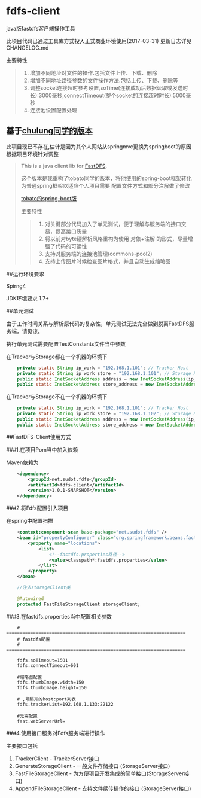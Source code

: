 # fdfs-client
java版fastdfs客户端操作工具

此项目代码已通过工具库方式投入正式商业环境使用(2017-03-31)
更新日志详见CHANGELOG.md

主要特性

>1. 增加不同地址对文件的操作.包括文件上传、下载、删除
>2. 增加不同地址路径参数的文件操作方法.包括上传、下载、删除等
>3. 调整socket连接超时参考设置,soTime(连接成功后数据读取或发送时长):3000毫秒,connectTimeout(整个socket的连接超时时长):5000毫秒
>4. 连接池设置配置处理


## 基于[chulung同学的版本](https://github.com/chulung/FastDFS_Client)
此项目现已不存在,估计是因为其个人网站从springmvc更换为springboot的原因
根据项目环境针对调整
>This is a java client lib for [FastDFS](https://github.com/happyfish100/fastdfs).
>
>这个版本是我重构了tobato同学的版本，将他使用的spring-boot框架转化为普通spring框架以适应个人项目需要
>配置文件方式和部分注解做了修改
> 
>[tobato的spring-boot版](https://github.com/tobato/FastDFS_Client)
> 
> 
>主要特性
>
>>1. 对关键部分代码加入了单元测试，便于理解与服务端的接口交易，提高接口质量
>>2. 将以前对byte硬解析风格重构为使用 对象+注解 的形式，尽量增强了代码的可读性
>>3. 支持对服务端的连接池管理(commons-pool2)
>>4. 支持上传图片时候检查图片格式，并且自动生成缩略图

##运行环境要求

Spirng4
    
JDK环境要求  1.7+

##单元测试

由于工作时间关系与解析原代码的复杂性，单元测试无法完全做到脱离FastDFS服务端，请见谅。

执行单元测试需要配置TestConstants文件当中参数

在Tracker与Storage都在一个机器的环境下
```java
    private static String ip_work = "192.168.1.101"; // Tracker Host
    private static String ip_work_store = "192.168.1.101"; // Storage Host
    public static InetSocketAddress address = new InetSocketAddress(ip_work, FdfsMockSocketServer.PORT);
    public static InetSocketAddress store_address = new InetSocketAddress(ip_work_store, FdfsMockSocketServer.STORE_PORT);
```
  
      
在Tracker与Storage不在一个机器的环境下      
```java
    private static String ip_work = "192.168.1.101"; // Tracker Host
    private static String ip_work_store = "192.168.1.102"; // Storage Host
    public static InetSocketAddress address = new InetSocketAddress(ip_work, FdfsMockSocketServer.PORT);
    public static InetSocketAddress store_address = new InetSocketAddress(ip_work_store, FdfsMockSocketServer.STORE_PORT);
```


##FastDFS-Client使用方式

###1.在项目Pom当中加入依赖

Maven依赖为
```xml
    <dependency>
        <groupId>net.sudot.fdfs</groupId>
        <artifactId>fdfs-client</artifactId>
        <version>1.0.1-SNAPSHOT</version>
    </dependency>
```


###2.将Fdfs配置引入项目

在spring中配置扫描
```xml
    <context:component-scan base-package="net.sudot.fdfs" />
    <bean id="propertyConfigurer" class="org.springframework.beans.factory.config.PropertyPlaceholderConfigurer">
        <property name="locations">
            <list>
                <!--fastdfs.properties路径-->
                <value>classpath*:fastdfs.properties</value>
            </list>
        </property>
    </bean>
```

```java
    //注入storageClient类
	
    @Autowired
    protected FastFileStorageClient storageClient;
```

###3.在fastdfs.properties当中配置相关参数
```
    # ===================================================================
    # fastdfs配置
    # ===================================================================

    fdfs.soTimeout=1501
    fdfs.connectTimeout=601 

    #缩略图配置
    fdfs.thumbImage.width=150
    fdfs.thumbImage.height=150

    # ,号隔开的host:port列表
    fdfs.trackerList=192.168.1.133:22122

    #无需配置
    fast.webServerUrl=
```
###4.使用接口服务对Fdfs服务端进行操作

主要接口包括

1. TrackerClient - TrackerServer接口 
2. GenerateStorageClient - 一般文件存储接口 (StorageServer接口)
3. FastFileStorageClient - 为方便项目开发集成的简单接口(StorageServer接口)
4. AppendFileStorageClient - 支持文件续传操作的接口 (StorageServer接口)



